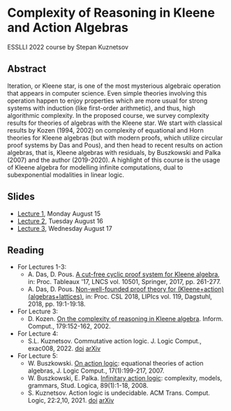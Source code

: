 # Complexity of Reasoning in Kleene and Action Algebras
ESSLLI 2022 course by Stepan Kuznetsov

## Abstract
Iteration, or Kleene star, is one of the most mysterious algebraic operation that appears in computer science. Even simple theories involving this operation happen to enjoy properties which are more usual for strong systems with induction (like first-order arithmetic), and thus, high algorithmic complexity. In the proposed course, we survey complexity results for theories of algebras with the Kleene star. We start with classical results by Kozen (1994, 2002) on complexity of equational and Horn theories for Kleene algebras (but with modern proofs, which utilize circular proof systems by Das and Pous), and then head to recent results on action algebras, that is, Kleene algebras with residuals, by Buszkowski and Palka (2007) and the author (2019-2020). A highlight of this course is the usage of Kleene algebra for modelling infinite computations, dual to subexponential modalities in linear logic.

## Slides
* [Lecture 1](https://raw.githubusercontent.com/skuzn/esslli2022/main/esslli2022_slides1.pdf), Monday August 15
* [Lecture 2](https://raw.githubusercontent.com/skuzn/esslli2022/main/esslli2022_slides2.pdf), Tuesday August 16
* [Lecture 3](https://raw.githubusercontent.com/skuzn/esslli2022/main/esslli2022_slides3.pdf), Wednesday August 17

## Reading
* For Lectures 1-3:
  * A. Das, D. Pous. [A cut-free cyclic proof system for Kleene algebra](https://www.anupamdas.com/wp/a-cut-free-cyclic-proof-system-for-kleene-algebra/), in: Proc. Tableaux '17, LNCS vol. 10501, Springer, 2017, pp. 261-277.
  * A. Das, D. Pous. [Non-well-founded proof theory for (Kleene+action) (algebras+lattices)](https://www.anupamdas.com/wp/non-wellfounded-proof-theory-for-kleene-algebra-and-extensions/), in: Proc. CSL 2018, LIPIcs vol. 119, Dagstuhl, 2018, pp. 19:1-19:18.
* For Lecture 3:
  * D. Kozen. [On the complexity of reasoning in Kleene algebra](https://www.cs.cornell.edu/~kozen/Papers/horn.pdf). Inform. Comput., 179:152-162, 2002.
* For Lecture 4:
  * S.L. Kuznetsov. Commutative action logic. J. Logic Comput., exac008, 2022. [doi](https://doi.org/10.1093/logcom/exac008) [arXiv](https://arxiv.org/abs/2102.11639)
* For Lecture 5:
  * W. Buszkowski. [On action logic](http://buszko.home.amu.edu.pl/actlog2.pdf): equational theories of action algebras, J. Logic Comput., 17(1):199-217, 2007.
  * W. Buszkowski, E. Palka. [Infinitary action logic](http://buszko.home.amu.edu.pl/actlogsl2.pdf): complexity, models, grammars, Stud. Logica, 89(1):1-18, 2008.
  * S. Kuznetsov. Action logic is undecidable. ACM Trans. Comput. Logic, 22:2,10, 2021. [doi](https://doi.org/10.1145/3445810) [arXiv](https://arxiv.org/abs/1912.11273)
